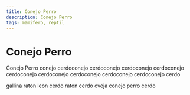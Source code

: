 ```yaml
---
title: Conejo Perro
description: Conejo Perro
tags: mamifero, reptil
---
```


# Conejo Perro

Conejo Perro conejo cerdoconejo cerdoconejo cerdoconejo cerdoconejo cerdoconejo cerdoconejo cerdoconejo cerdoconejo cerdoconejo cerdo

gallina raton leon cerdo raton cerdo oveja conejo perro cerdo